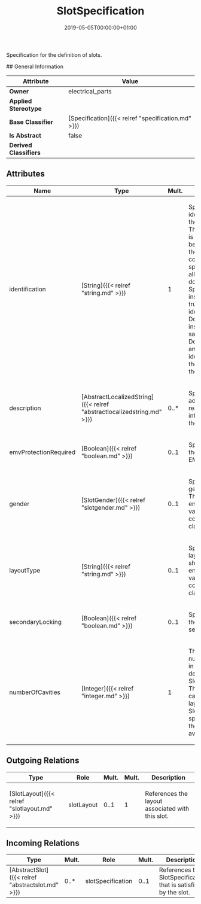 ﻿---
title: SlotSpecification
toc: false
type: specs
date: "2019-05-05T00:00:00+01:00"
draft: false
menu_name: vec120

# Prev/next pager order (if `docs_section_pager` enabled in `params.toml`)
weight: 
---
<html><body><p>Specification for the definition of slots. </p></body></html>
## General Information

| Attribute               | Value |
|-------------------------|-------|
| **Owner**               | electrical_parts |
| **Applied Stereotype**  |   |
| **Base Classifier**     | [Specification]({{< relref "specification.md" >}})<br/>  |
| **Is Abstract**         | false |
| **Derived Classifiers** |   |


## Attributes
|  Name  |  Type  |  Mult.  |  Description  |  Owning Classifier  |
|--------|--------|---------|---------------|--------------|
|identification | [String]({{< relref "string.md" >}}) | 1 | <html>   <head>     </head>   <body>     <p> Specifies a unique identification of the specification. The identification is guaranteed to be unique within the document containing the specification. Over all VEC-documents a Specification-instance can be trusted to be identical if the DocumentVersion-instance is the same (see DocumentVersion) and the identification of the Specification is the same.      </p>    </body> </html>  | [Specification]({{< relref "specification.md" >}}) |
|description | [AbstractLocalizedString]({{< relref "abstractlocalizedstring.md" >}}) | 0..* | <html>   <head>     </head>   <body>     <p> Specifies additional, human readable information about the specification.      </p>    </body> </html>  | [Specification]({{< relref "specification.md" >}}) |
|emvProtectionRequired | [Boolean]({{< relref "boolean.md" >}}) | 0..1 | <html><body><p>Specifies whether the slot needs EMV protection. </p></body></html> | [SlotSpecification]({{< relref "slotspecification.md" >}}) |
|gender | [SlotGender]({{< relref "slotgender.md" >}}) | 0..1 | <html><body><p>Specifies the gender of the slot. This should be an enumeration of values defined in a conformance class.  </p></body></html> | [SlotSpecification]({{< relref "slotspecification.md" >}}) |
|layoutType | [String]({{< relref "string.md" >}}) | 0..1 | <html><body><p>Specifies the slot's layout type. This should be an enumeration of values defined in a conformance class.  </p></body></html> | [SlotSpecification]({{< relref "slotspecification.md" >}}) |
|secondaryLocking | [Boolean]({{< relref "boolean.md" >}}) | 0..1 | <html><body><p>Specifies whether the slot supports secondary locking. </p></body></html> | [SlotSpecification]({{< relref "slotspecification.md" >}}) |
|numberOfCavities | [Integer]({{< relref "integer.md" >}}) | 1 | <html><body><p>The possible number of cavities in the layout defined by the SlotSpecification. This includes all cavities in the layout. The actual Slot can define specific cavities in the layout as "not available".  </p></body></html> | [SlotSpecification]({{< relref "slotspecification.md" >}}) |

## Outgoing Relations
|    Type  |   Role   |   Mult.   |   Mult.   |   Description   |
|----------|----------|-----------|-----------|-----------------|
| [SlotLayout]({{< relref "slotlayout.md" >}}) | slotLayout | 0..1 | 1 | <html>   <head>     </head>   <body>     <p> References the layout associated with this slot.      </p>    </body> </html>  |
##  Incoming Relations
|    Type  |   Mult.  |   Role    |   Mult.   |   Description  |
|----------|----------|-----------|-----------|----------------|
| [AbstractSlot]({{< relref "abstractslot.md" >}}) | 0..* | slotSpecification | 0..1 | References the SlotSpecification that is satisfied by the slot.  |
